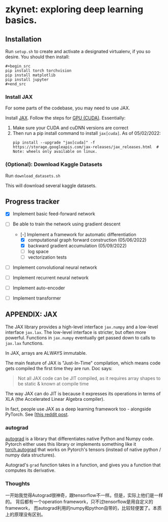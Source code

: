 # zkynet: exploring deep learning basics.



## Installation

Run `setup.sh` to create and activate a designated virtualenv,
if you so desire. You should then install:

```
#+begin_src
pip install torch torchvision
pip install matplotlib
pip install jupyter
#+end_src
```

### Install JAX
For some parts of the codebase, you may need to use JAX.

Install [JAX](https://github.com/google/jax).
   Follow the steps for [GPU (CUDA)](https://github.com/google/jax#pip-installation-gpu-cuda).
   Essentially:

   1. Make sure your CUDA and cuDNN versions are correct
   2. Then run a pip install command to install `jax[cuda]`. As of 05/02/2022:
      ```
      pip install --upgrade "jax[cuda]" -f https://storage.googleapis.com/jax-releases/jax_releases.html  # Note: wheels only available on linux.
      ```


### (Optional): Download Kaggle Datasets

Run `download_datasets.sh`

This will download several kaggle datasets.



## Progress tracker

 - [X] Implement basic feed-forward network
 - [ ] Be able to train the network using gradient descent
   - [-] Implement a framework for automatic differentiation
        - [X] computational graph forward construction (05/06/2022)
        - [X] backward gradient accumulation (05/09/2022)
        - [ ] log space
        - [ ] vectorization tests

 - [ ] Implement convolutional neural network
 - [ ] Implement recurrent neural network
 - [ ] Implement auto-encoder
 - [ ] Implement transformer





## APPENDIX: JAX
The JAX library provides a high-level interface
`jax.numpy` and a low-level interface `jax.lax`. The
low-level interface is stricter, but often more
powerful. Functions in `jax.numpy` eventually get
passed down to calls to `jax.lax` functions.

In JAX, arrays are ALWAYS immutable.

The main feature of JAX is "Just-In-Time" compilation,
which means code gets compiled the first time they
are run. Doc says:
>Not all JAX code can be JIT compiled, as it requires array shapes to be static & known at compile time

The way JAX can do JIT is because it expresses
its operations in terms of XLA (the Accelerated Linear
Algebra compiler).

In fact, people use JAX as a deep learning framework
too - alongside PyTorch. See [[this reddit post](https://www.reddit.com/r/MachineLearning/comments/shsfkm/d_current_state_of_jax_vs_pytorch/hv4h3k7/).

### autograd
[autograd](https://github.com/HIPS/autograd) is a library that differentiates native Python and Numpy code.
Pytorch either uses this library or implements something like it [torch.autograd](https://pytorch.org/docs/stable/autograd.html)
that works on Pytorch's tensors (instead of native python / numpy data structures).

Autograd's `grad` function takes in a function, and gives you a function that
computes its derivative.

### Thoughts
一开始我觉得Autograd很神奇，跟tensorflow不一样。但是，实际上他们是一样的。
背后都有一个operation framework，只不过tensorflow是用自定义的framework，
而autograd利用的numpy和python自带的，比较轻便罢了。本质上的原理没有区别。
